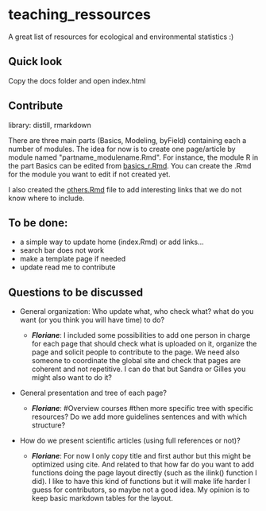 # teaching_ressources
A great list of resources for ecological and environmental statistics :)


## Quick look
Copy the docs folder and open index.html

## Contribute
library: distill, rmarkdown

There are three main parts (Basics, Modeling, byField) containing each a number of modules. The idea for now is to create one page/article by module named "partname_modulename.Rmd". For instance, the module R in the part Basics can be edited from [basics_r.Rmd](basics_r.Rmd). You can create the .Rmd for the module you want to edit if not created yet.

I also created the [others.Rmd](others.Rmd) file to add interesting links that we do not know where to include.

## To be done:
- a simple way to update home (index.Rmd) or add links...
- search bar does not work
- make a template page if needed
- update read me to contribute

## Questions to be discussed
- General organization: Who update what, who check what? what do you want (or you think you will have time) to do?
    - ***Floriane***: I included some possibilities to add one person in charge for each page that should check what is uploaded on it, organize the page and solicit people to contribute to the page. We need also someone to coordinate the global site and check that pages are coherent and not repetitive. I can do that but Sandra or Gilles you might also want to do it?

- General presentation and tree of each page?
    - ***Floriane***: #Overview courses #then more specific tree with specific resources? Do we add more guidelines sentences and with which structure?

- How do we present scientific articles (using full references or not)? 
    - ***Floriane***: For now I only copy title and first author but this might be optimized using cite. And related to that how far do you want to add functions doing the page layout directly (such as the ilink() function I did). I like to have this kind of functions but it will make life harder I guess for contributors, so maybe not a good idea. My opinion is to keep basic markdown tables for the layout.
